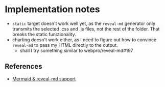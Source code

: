 # Implementation notes 

* `static` target doesn't work well yet, as the `reveal-md` generator
  only transmits the selected .css and .js files, not the rest of the
  folder. That breaks the static functionality.
* charting doesn't work either, as I need to figure out how to convince
  `reveal-md` to pass my HTML directly to the output.
  * shall I try something similar to webpro/reveal-md#197

## References

* [Mermaid & reveal-md support](https://github.com/webpro/reveal-md/issues/197)
